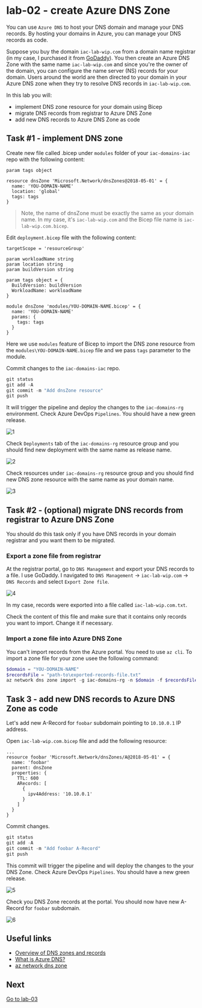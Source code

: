 # lab-02 - create Azure DNS Zone

You can use `Azure DNS` to host your DNS domain and manage your DNS records. By hosting your domains in Azure, you can manage your DNS records as code.

Suppose you buy the domain `iac-lab-wip.com` from a domain name registrar (in my case, I purchased it from [GoDaddy](GoDaddy.com)). You then create an Azure DNS Zone with the same name `iac-lab-wip.com` and since you're the owner of the domain, you can configure the name server (NS) records for your domain. Users around the world are then directed to your domain in your Azure DNS zone when they try to resolve DNS records in `iac-lab-wip.com`.

In this lab you will:

* implement DNS zone resource for your domain using Bicep
* migrate DNS records from registrar to Azure DNS Zone
* add new DNS records to Azure DNS Zone as code

## Task #1 - implement DNS zone

Create new file called <YOU-DOMAIN-NAME>.bicep under `modules` folder of your `iac-domains-iac` repo with the following content:

```bicep
param tags object

resource dnsZone 'Microsoft.Network/dnsZones@2018-05-01' = {
  name: 'YOU-DOMAIN-NAME'
  location: 'global'
  tags: tags  
}
```

> Note, the name of dnsZone must be exactly the same as your domain name. In my case, it's `iac-lab-wip.com` and the Bicep file name is `iac-lab-wip.com.bicep`.

Edit `deployment.bicep` file with the following content:

```bicep
targetScope = 'resourceGroup'

param workloadName string
param location string
param buildVersion string

param tags object = {
  BuildVersion: buildVersion
  WorkloadName: workloadName
}

module dnsZone 'modules/YOU-DOMAIN-NAME.bicep' = {
  name: 'YOU-DOMAIN-NAME'
  params: {
    tags: tags
  }
}
```

Here we use `modules` feature of Bicep to import the DNS zone resource from the `modules\YOU-DOMAIN-NAME.bicep` file and we pass `tags` parameter to the module.

Commit changes to the `iac-domains-iac` repo.

```powershell
git status
git add -A
git commit -m "Add dnsZone resource"
git push
```

It will trigger the pipeline and deploy the changes to the `iac-domains-rg` environment. Check Azure DevOps `Pipelines`. You should have a new green release.

![1](images/1.png)

Check `Deployments` tab of the `iac-domains-rg` resource group and you should find new deployment with the same name as release name.

![2](images/2.png)

Check resources under `iac-domains-rg` resource group and you should find new DNS zone resource with the same name as your domain name.

![3](images/3.png)

## Task #2 - (optional) migrate DNS records from registrar to Azure DNS Zone

You should do this task only if you have DNS records in your domain registrar and you want them to be migrated.

### Export a zone file from registrar

At the registrar portal, go to `DNS Management` and export your DNS records to a file. I use GoDaddy. I navigated to `DNS Management` -> `iac-lab-wip.com` -> `DNS Records` and select `Export Zone file`.

![4](images/4.png)

In my case, records were exported into a file called `iac-lab-wip.com.txt`.

Check the content of this file and make sure that it contains only records you want to import. Change it if necessary.

### Import a zone file into Azure DNS Zone

You can't import records from the Azure portal. You need to use `az cli`. To import a zone file for your zone usee the following command:

```powershell
$domain = "YOU-DOMAIN-NAME"
$recordsFile = "path-to\exported-records-file.txt"
az network dns zone import -g iac-domains-rg -n $domain -f $recordsFile
```

## Task 3 - add new DNS records to Azure DNS Zone as code

Let's add new A-Record for `foobar` subdomain pointing to `10.10.0.1` IP address.

Open `iac-lab-wip.com.bicep` file and add the following resource:

```bicep
...
resource foobar 'Microsoft.Network/dnsZones/A@2018-05-01' = {
  name: 'foobar'
  parent: dnsZone
  properties: {
    TTL: 600
    ARecords: [
      {
        ipv4Address: '10.10.0.1'
      }
    ]
  }
}
```

Commit changes.

```powershell
git status
git add -A
git commit -m "Add foobar A-Record"
git push
```

This commit will trigger the pipeline and will deploy the changes to the your DNS Zone. Check Azure DevOps `Pipelines`. You should have a new green release.

![5](images/5.png)

Check you DNS Zone records at the portal. You should now have new A-Record for `foobar` subdomain.

![6](images/6.png)

## Useful links

* [Overview of DNS zones and records](https://docs.microsoft.com/en-us/azure/dns/dns-overview)
* [What is Azure DNS?](https://learn.microsoft.com/en-us/azure/dns/dns-overview)
* [az network dns zone](https://learn.microsoft.com/en-us/cli/azure/network/dns/zone?view=azure-cli-latest)

## Next

[Go to lab-03](../lab-03/readme.md)
